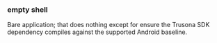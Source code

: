 
### empty shell

Bare application; that does nothing except for ensure the Trusona SDK dependency compiles against the supported Android baseline.